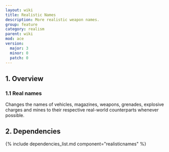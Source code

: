```yaml
---
layout: wiki
title: Realistic Names
description: More realistic weapon names.
group: feature
category: realism
parent: wiki
mod: ace
version:
  major: 3
  minor: 0
  patch: 0
---
```


## 1. Overview

### 1.1 Real names
Changes the names of vehicles, magazines, weapons, grenades, explosive charges and mines to their respective real-world counterparts whenever possible.

## 2. Dependencies

{% include dependencies_list.md component="realisticnames" %}
